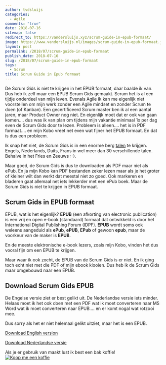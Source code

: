 ```yaml
---
author: tvdsluijs
categories:
  - Agile
comments: "true"
date: 2018-07-16
sitemap: false
redirect_to: https://vandersluijs.xyz/scrum-guide-in-epub-formaat/
image: https://www.vandersluijs.nl/images/scrum-guide-in-epub-formaat.jpeg
layout: post
permalink: /2018/07/scrum-guide-in-epub-formaat
publish_date: 2018-07-16
slug: /2018/07/scrum-guide-in-epub-formaat
tags:
  - Scrum
title: Scrum Guide in Epub formaat
---
```


De Scrum Gids is niet te krijgen in het EPUB formaat, daar baalde ik van. Dus heb ik zelf maar een EPUB Scrum Gids gemaakt. Scrum het is al een tijdje onderdeel van mijn leven. Evenals Agile ik kan me eigenlijk niet voorstellen om mijn werk zonder een Agile mindset en zonder Scrum te doen (of Kanban). Een gecertificeerd Scrum master ben ik al een aantal jaren, maar Product Owner nog niet. En eigenlijk moet dat er ook van gaan komen.... dus was ik van plan om tijdens mijn vakantie minimaal 1x per dag even de Scrum Gids door te lezen. Probleem is alleen.... het is in PDF formaat.... en mijn Kobo vreet net even wat fijner het EPUB formaat. En dat is dus een probleem.

<!--more-->

Ik snap het niet, de Scrum Gids is in een enorme berg [talen](http://www.scrumguides.org/download.html) te krijgen. Engels, Nederlands, Duits, Frans in wel meer dan 30 verschillende talen. Behalve in het Fries en Zeeuws :-).

Maar goed, de Scrum Gids is dus te downloaden als PDF maar niet als ePub. En ja mijn Kobo kan PDF bestanden zeker lezen maar als je het groter of kleiner wilt dan werkt dat meestal niet zo goed. Ook markeren en bladeren gaat allemaal net iets lekkerder met een ePub boek. Maar de Scrum Gids is niet te krijgen in EPUB formaat.

## Scrum Gids in EPUB formaat

EPUB, wat is het eigenlijk? **EPUB** (een afkorting van electronic publication) is een vrij en open e-book (standaard) formaat dat ontwikkeld is door het International Digital Publishing Forum (IDPF). **EPUB** wordt soms ook weleens aangeduid als **ePub**, **ePUB**, **EPub** of gewoon **epub**, maar de voorkeur van de maker is **EPUB**.

En de meeste elektronische e-book lezers, zoals mijn Kobo, vinden het dus vooral fijn om een EPUB te krijgen.

Maar waar ik ook zocht, de EPUB van de Scrum Gids is er niet. En ik ging toch echt niet met die PDF of mijn ebook klooien. Dus heb ik de Scrum Gids maar omgebouwd naar een EPUB.

## Download Scrum Gids EPUB

De Engelse versie ziet er best gelikt uit. De Nederlandse versie iets minder. Helaas moet ik het ook doen met een PDF wat ik moet converteren naar MS Word wat ik moet converteren naar EPUB.... en er komt nogal wat rotzooi mee.

Dus sorry als het er niet helemaal gelikt uitziet, maar het is een EPUB.

[Download English version](https://drive.google.com/open?id=16SsoLNM_eBG7uiaJhY4UDVjK1jPVOD-P)

[Download Nederlandse versie](https://drive.google.com/open?id=1FIzCHqhHZ4Qx8pr3xrZVaACBNz34WMea)

Als je er gebruik van maakt lust ik best een bak koffie!
[![Koop me een koffie](https://www.buymeacoffee.com/assets/img/custom_images/orange_img.png)](https://www.buymeacoffee.com/itheo)
